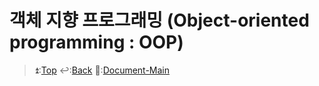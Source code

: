 # 객체 지향 프로그래밍 (Object-oriented programming : OOP)

> ⏫:[Top](#함수형-인터페이스-(Functional-Interface))    ↩️:[Back](https://github.com/Dev-Kay/My-Document/tree/main/JAVA)    📑:[Document-Main](https://github.com/Dev-Kay/My-Document)
